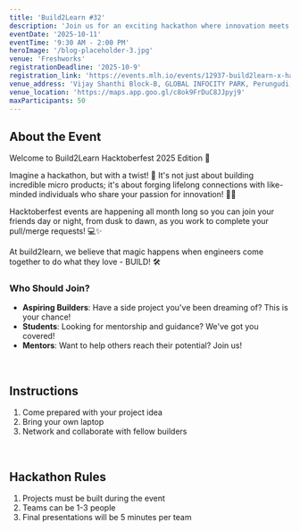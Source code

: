 ```yaml
---
title: 'Build2Learn #32'
description: 'Join us for an exciting hackathon where innovation meets community!'
eventDate: '2025-10-11'
eventTime: '9:30 AM - 2:00 PM'
heroImage: '/blog-placeholder-3.jpg'
venue: 'Freshworks'
registrationDeadline: '2025-10-9'
registration_link: 'https://events.mlh.io/events/12937-build2learn-x-hacktoberfest'
venue_address: 'Vijay Shanthi Block-B, GLOBAL INFOCITY PARK, Perungudi, Chennai, Tamil Nadu 600096'
venue_location: 'https://maps.app.goo.gl/c8ok9FrDuC8JJpyj9'
maxParticipants: 50
---
```


## About the Event

​Welcome to Build2Learn Hacktoberfest 2025 Edition 🎃

Imagine a hackathon, but with a twist! 🤔 It's not just about building incredible micro products; it's about forging lifelong connections with like-minded individuals who share your passion for innovation! 🤝💡

Hacktoberfest events are happening all month long so you can join your friends day or night, from dusk to dawn, as you work to complete your pull/merge requests! 💻✨

At build2learn, we believe that magic happens when engineers come together to do what they love - BUILD! 🛠

### Who Should Join?

- **Aspiring Builders**: Have a side project you've been dreaming of? This is your chance!
- **Students**: Looking for mentorship and guidance? We've got you covered!
- **Mentors**: Want to help others reach their potential? Join us!

<br />

## Instructions

1. Come prepared with your project idea
2. Bring your own laptop
3. Network and collaborate with fellow builders

<br />

## Hackathon Rules

1. Projects must be built during the event
2. Teams can be 1-3 people
3. Final presentations will be 5 minutes per team
